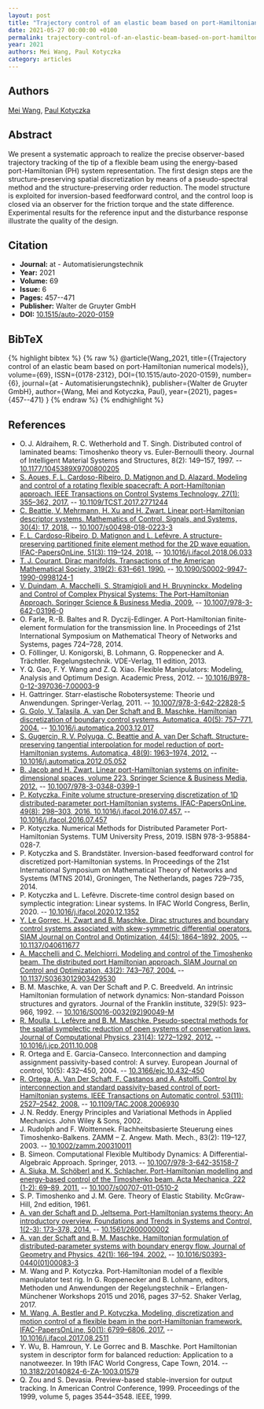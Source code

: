 ```yaml
---
layout: post
title: "Trajectory control of an elastic beam based on port-Hamiltonian numerical models"
date: 2021-05-27 00:00:00 +0100
permalink: trajectory-control-of-an-elastic-beam-based-on-port-hamiltonian-numerical-models
year: 2021
authors: Mei Wang, Paul Kotyczka
category: articles
---
```

 
## Authors
[Mei Wang](authors/mei-wang), [Paul Kotyczka](authors/paul-kotyczka)
 
## Abstract
We present a systematic approach to realize the precise observer-based trajectory tracking of the tip of a flexible beam using the energy-based port-Hamiltonian (PH) system representation. The first design steps are the structure-preserving spatial discretization by means of a pseudo-spectral method and the structure-preserving order reduction. The model structure is exploited for inversion-based feedforward control, and the control loop is closed via an observer for the friction torque and the state difference. Experimental results for the reference input and the disturbance response illustrate the quality of the design.
 
## Citation
- **Journal:** at - Automatisierungstechnik
- **Year:** 2021
- **Volume:** 69
- **Issue:** 6
- **Pages:** 457--471
- **Publisher:** Walter de Gruyter GmbH
- **DOI:** [10.1515/auto-2020-0159](https://doi.org/10.1515/auto-2020-0159)
 
## BibTeX
{% highlight bibtex %}
{% raw %}
@article{Wang_2021,
  title={{Trajectory control of an elastic beam based on port-Hamiltonian numerical models}},
  volume={69},
  ISSN={0178-2312},
  DOI={10.1515/auto-2020-0159},
  number={6},
  journal={at - Automatisierungstechnik},
  publisher={Walter de Gruyter GmbH},
  author={Wang, Mei and Kotyczka, Paul},
  year={2021},
  pages={457--471}
}
{% endraw %}
{% endhighlight %}
 
## References
- O. J. Aldraihem, R. C. Wetherhold and T. Singh. Distributed control of laminated beams: Timoshenko theory vs. Euler-Bernoulli theory. Journal of Intelligent Material Systems and Structures, 8(2): 149–157, 1997. -- [10.1177/1045389X9700800205](https://doi.org/10.1177/1045389X9700800205)
- [S. Aoues, F. L. Cardoso-Ribeiro, D. Matignon and D. Alazard. Modeling and control of a rotating flexible spacecraft: A port-Hamiltonian approach. IEEE Transactions on Control Systems Technology, 27(1): 355–362, 2017.](modeling-and-control-of-a-rotating-flexible-spacecraft-a-port-hamiltonian-approach) -- [10.1109/TCST.2017.2771244](https://doi.org/10.1109/TCST.2017.2771244)
- [C. Beattie, V. Mehrmann, H. Xu and H. Zwart. Linear port-Hamiltonian descriptor systems. Mathematics of Control, Signals, and Systems, 30(4): 17, 2018.](linear-port-hamiltonian-descriptor-systems) -- [10.1007/s00498-018-0223-3](https://doi.org/10.1007/s00498-018-0223-3)
- [F. L. Cardoso-Ribeiro, D. Matignon and L. Lefèvre. A structure-preserving partitioned finite element method for the 2D wave equation. IFAC-PapersOnLine, 51(3): 119–124, 2018.](a-structure-preserving-partitioned-finite-element-method-for-the-2d-wave-equation) -- [10.1016/j.ifacol.2018.06.033](https://doi.org/10.1016/j.ifacol.2018.06.033)
- [T. J. Courant. Dirac manifolds. Transactions of the American Mathematical Society, 319(2): 631–661, 1990.](dirac-manifolds) -- [10.1090/S0002-9947-1990-0998124-1](https://doi.org/10.1090/S0002-9947-1990-0998124-1)
- [V. Duindam, A. Macchelli, S. Stramigioli and H. Bruyninckx. Modeling and Control of Complex Physical Systems: The Port-Hamiltonian Approach. Springer Science & Business Media, 2009.](modeling-and-control-of-complex-physical-systems) -- [10.1007/978-3-642-03196-0](https://doi.org/10.1007/978-3-642-03196-0)
- O. Farle, R.-B. Baltes and R. Dyczij-Edlinger. A Port-Hamiltonian finite-element formulation for the transmission line. In Proceedings of 21st International Symposium on Mathematical Theory of Networks and Systems, pages 724–728, 2014.
- O. Föllinger, U. Konigorski, B. Lohmann, G. Roppenecker and A. Trächtler. Regelungstechnik. VDE-Verlag, 11 edition, 2013.
- Y. Q. Gao, F. Y. Wang and Z. Q. Xiao. Flexible Manipulators: Modeling, Analysis and Optimum Design. Academic Press, 2012. -- [10.1016/B978-0-12-397036-7.00003-9](https://doi.org/10.1016/B978-0-12-397036-7.00003-9)
- H. Gattringer. Starr-elastische Robotersysteme: Theorie und Anwendungen. Springer-Verlag, 2011. -- [10.1007/978-3-642-22828-5](https://doi.org/10.1007/978-3-642-22828-5)
- [G. Golo, V. Talasila, A. van Der Schaft and B. Maschke. Hamiltonian discretization of boundary control systems. Automatica, 40(5): 757–771, 2004.](hamiltonian-discretization-of-boundary-control-systems) -- [10.1016/j.automatica.2003.12.017](https://doi.org/10.1016/j.automatica.2003.12.017)
- [S. Gugercin, R. V. Polyuga, C. Beattie and A. van Der Schaft. Structure-preserving tangential interpolation for model reduction of port-Hamiltonian systems. Automatica, 48(9): 1963–1974, 2012.](structure-preserving-tangential-interpolation-for-model-reduction-of-port-hamiltonian-systems) -- [10.1016/j.automatica.2012.05.052](https://doi.org/10.1016/j.automatica.2012.05.052)
- [B. Jacob and H. Zwart. Linear port-Hamiltonian systems on infinite-dimensional spaces, volume 223. Springer Science & Business Media, 2012.](linear-port-hamiltonian-systems-on-infinite-dimensional-spaces) -- [10.1007/978-3-0348-0399-1](https://doi.org/10.1007/978-3-0348-0399-1)
- [P. Kotyczka. Finite volume structure-preserving discretization of 1D distributed-parameter port-Hamiltonian systems. IFAC-PapersOnLine, 49(8): 298–303, 2016. 10.1016/j.ifacol.2016.07.457.](finite-volume-structure-preserving-discretization-of-1d-distributed-parameter-port-hamiltonian-systems) -- [10.1016/j.ifacol.2016.07.457](https://doi.org/10.1016/j.ifacol.2016.07.457)
- P. Kotyczka. Numerical Methods for Distributed Parameter Port-Hamiltonian Systems. TUM University Press, 2019. ISBN 978-3-95884-028-7.
- P. Kotyczka and S. Brandstäter. Inversion-based feedforward control for discretized port-Hamiltonian systems. In Proceedings of the 21st International Symposium on Mathematical Theory of Networks and Systems (MTNS 2014), Groningen, The Netherlands, pages 729–735, 2014.
- P. Kotyczka and L. Lefèvre. Discrete-time control design based on symplectic integration: Linear systems. In IFAC World Congress, Berlin, 2020. -- [10.1016/j.ifacol.2020.12.1352](https://doi.org/10.1016/j.ifacol.2020.12.1352)
- [Y. Le Gorrec, H. Zwart and B. Maschke. Dirac structures and boundary control systems associated with skew-symmetric differential operators. SIAM Journal on Control and Optimization, 44(5): 1864–1892, 2005.](dirac-structures-and-boundary-control-systems-associated-with-skew-symmetric-differential-operators) -- [10.1137/040611677](https://doi.org/10.1137/040611677)
- [A. Macchelli and C. Melchiorri. Modeling and control of the Timoshenko beam. The distributed port Hamiltonian approach. SIAM Journal on Control and Optimization, 43(2): 743–767, 2004.](modeling-and-control-of-the-timoshenko-beam-the-distributed-port-hamiltonian-approach) -- [10.1137/S0363012903429530](https://doi.org/10.1137/S0363012903429530)
- B. M. Maschke, A. van Der Schaft and P. C. Breedveld. An intrinsic Hamiltonian formulation of network dynamics: Non-standard Poisson structures and gyrators. Journal of the Franklin institute, 329(5): 923–966, 1992. -- [10.1016/S0016-0032(92)90049-M](https://doi.org/10.1016/S0016-0032(92)90049-M)
- [R. Moulla, L. Lefèvre and B. M. Maschke. Pseudo-spectral methods for the spatial symplectic reduction of open systems of conservation laws. Journal of Computational Physics, 231(4): 1272–1292, 2012.](pseudo-spectral-methods-for-the-spatial-symplectic-reduction-of-open-systems-of-conservation-laws) -- [10.1016/j.jcp.2011.10.008](https://doi.org/10.1016/j.jcp.2011.10.008)
- R. Ortega and E. Garcia-Canseco. Interconnection and damping assignment passivity-based control: A survey. European Journal of control, 10(5): 432–450, 2004. -- [10.3166/ejc.10.432-450](https://doi.org/10.3166/ejc.10.432-450)
- [R. Ortega, A. Van Der Schaft, F. Castanos and A. Astolfi. Control by interconnection and standard passivity-based control of port-Hamiltonian systems. IEEE Transactions on Automatic control, 53(11): 2527–2542, 2008.](control-by-interconnection-and-standard-passivity-based-control-of-port-hamiltonian-systems) -- [10.1109/TAC.2008.2006930](https://doi.org/10.1109/TAC.2008.2006930)
- J. N. Reddy. Energy Principles and Variational Methods in Applied Mechanics. John Wiley & Sons, 2002.
- J. Rudolph and F. Woittennek. Flachheitsbasierte Steuerung eines Timoshenko-Balkens. ZAMM – Z. Angew. Math. Mech., 83(2): 119–127, 2003. -- [10.1002/zamm.200310011](https://doi.org/10.1002/zamm.200310011)
- B. Simeon. Computational Flexible Multibody Dynamics: A Differential-Algebraic Approach. Springer, 2013. -- [10.1007/978-3-642-35158-7](https://doi.org/10.1007/978-3-642-35158-7)
- [A. Siuka, M. Schöberl and K. Schlacher. Port-Hamiltonian modelling and energy-based control of the Timoshenko beam. Acta Mechanica, 222 (1-2): 69–89, 2011.](port-hamiltonian-modelling-and-energy-based-control-of-the-timoshenko-beam) -- [10.1007/s00707-011-0510-2](https://doi.org/10.1007/s00707-011-0510-2)
- S. P. Timoshenko and J. M. Gere. Theory of Elastic Stability. McGraw-Hill, 2nd edition, 1961.
- [A. van der Schaft and D. Jeltsema. Port-Hamiltonian systems theory: An introductory overview. Foundations and Trends in Systems and Control, 1(2-3): 173–378, 2014.](port-hamiltonian-systems-theory-an-introductory-overview-journal) -- [10.1561/2600000002](https://doi.org/10.1561/2600000002)
- [A. van der Schaft and B. M. Maschke. Hamiltonian formulation of distributed-parameter systems with boundary energy flow. Journal of Geometry and Physics, 42(1): 166–194, 2002.](hamiltonian-formulation-of-distributed-parameter-systems-with-boundary-energy-flow) -- [10.1016/S0393-0440(01)00083-3](https://doi.org/10.1016/S0393-0440(01)00083-3)
- M. Wang and P. Kotyczka. Port-Hamiltonian model of a flexible manipulator test rig. In G. Roppenecker and B. Lohmann, editors, Methoden und Anwendungen der Regelungstechnik – Erlangen-Münchener Workshops 2015 und 2016, pages 37–52. Shaker Verlag, 2017.
- [M. Wang, A. Bestler and P. Kotyczka. Modeling, discretization and motion control of a flexible beam in the port-Hamiltonian framework. IFAC-PapersOnLine, 50(1): 6799–6806, 2017.](modeling-discretization-and-motion-control-of-a-flexible-beam-in-the-port-hamiltonian-framework) -- [10.1016/j.ifacol.2017.08.2511](https://doi.org/10.1016/j.ifacol.2017.08.2511)
- Y. Wu, B. Hamroun, Y. Le Gorrec and B. Maschke. Port Hamiltonian system in descriptor form for balanced reduction: Application to a nanotweezer. In 19th IFAC World Congress, Cape Town, 2014. -- [10.3182/20140824-6-ZA-1003.01579](https://doi.org/10.3182/20140824-6-ZA-1003.01579)
- Q. Zou and S. Devasia. Preview-based stable-inversion for output tracking. In American Control Conference, 1999. Proceedings of the 1999, volume 5, pages 3544–3548. IEEE, 1999.

